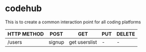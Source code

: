# codehub
This is to create a common interaction point for all coding platforms




|HTTP METHOD    | POST              | GET               | PUT               | DELETE            | 
| ------------  | ----------------- | ----------------- | ----------------- | ----------------- |  
|/users         | signup            | get userslist     |          -        |  -                |
